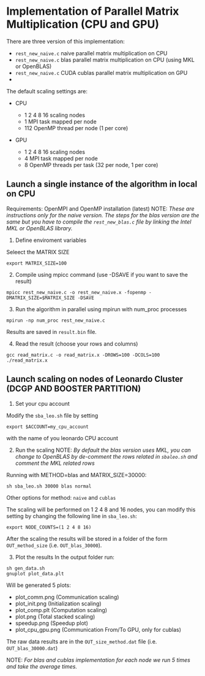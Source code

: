 # Implementation of Parallel Matrix Multiplication (CPU and GPU)

There are three version of this implementation:
- `rest_new_naive.c` naive parallel matrix multiplication on CPU
- `rest_new_naive.c` blas parallel matrix multiplication on CPU (using MKL or OpenBLAS)
- `rest_new_naive.c` CUDA cublas parallel matrix multiplication on GPU
- 
The default scaling settings are:
- CPU  
  - 1 2 4 8 16 scaling nodes
  - 1 MPI task mapped per node
  - 112 OpenMP thread per node (1 per core)

- GPU 
  - 1 2 4 8 16 scaling nodes
  - 4 MPI task mapped per node
  - 8 OpenMP threads per task (32 per node, 1 per core)
 
    
## Launch a single instance of the algorithm in local on CPU

Requirements: OpenMPI and OpenMP installation (latest)
NOTE: *These are instructions only for the naive version. 
The steps for the blas version are the same but you have to compile the `rest_new_blas.c` file by linking the Intel MKL or OpenBLAS library.*

1) Define enviroment variables

Seleect the MATRIX SIZE 
```
export MATRIX_SIZE=100
```



2) Compile using mpicc command (use -DSAVE if you want to save the result)
```
mpicc rest_new_naive.c -o rest_new_naive.x -fopenmp -DMATRIX_SIZE=$MATRIX_SIZE -DSAVE

```
3) Run the algorithm in parallel using mpirun with num_proc processes
```
mpirun -np num_proc rest_new_naive.c
```
Results are saved in `result.bin` file.

4) Read the result (choose your rows and columns)
```
gcc read_matrix.c -o read_matrix.x -DROWS=100 -DCOLS=100
./read_matrix.x
```


## Launch scaling on nodes of Leonardo Cluster (DCGP AND BOOSTER PARTITION)

1) Set your cpu account

Modify the `sba_leo.sh` file by setting 
```
export $ACCOUNT=my_cpu_account
```
with the name of you leonardo CPU account

2) Run the scaling
NOTE: *By default the blas version uses MKL, you can change to OpenBLAS by de-comment the rows related in `sbaleo.sh` and comment the MKL related rows*

Running with METHOD=blas and MATRIX_SIZE=30000:
```
sh sba_leo.sh 30000 blas normal
```

Other options for method: `naive` and `cublas`

The scaling will be performed on 1 2 4 8 and 16 nodes, you can modify this setting by changing the following line in `sba_leo.sh`:
```
export NODE_COUNTS=(1 2 4 8 16)
```

After the scaling the results will be stored in a folder of the form `OUT_method_size` (i.e. `OUT_blas_30000`).

3) Plot the results
In the output folder run:
  ```
  sh gen_data.sh
  gnuplot plot_data.plt
  ```
Will be generated 5 plots:
- plot_comm.png (Communication scaling)
- plot_init.png (Initialization scaling)
- plot_comp.plt (Computation scaling)
- plot.png (Total stacked scaling)
- speedup.png (Speedup plot)
- plot_cpu_gpu.png (Communication From/To GPU, only for cublas)

The raw data results are in the `OUT_size_method.dat` file (i.e. `OUT_blas_30000.dat`)

NOTE: *For blas and cublas implementation for each node we run 5 times and take the average times.*



